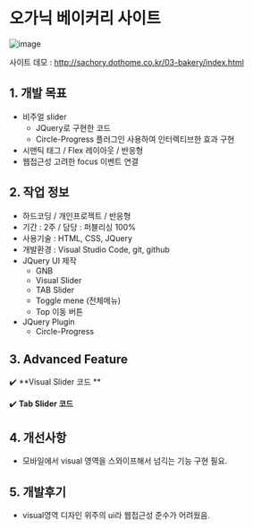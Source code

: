# 오가닉 베이커리 사이트

![image](https://user-images.githubusercontent.com/126562076/224901432-2586da25-d1ec-4d93-bbc0-6bb99fb647ee.png)


사이트 데모 : [<http://sachory.dothome.co.kr/03-bakery/index.html>](http://sachory.dothome.co.kr/03-bakery/index.html)

## 1. 개발 목표
* 비주얼 slider
  * JQuery로 구현한 코드
  * Circle-Progress 플러그인 사용하여 인터렉티브한 효과 구현
* 시맨틱 태그 / Flex 레이아웃 / 반응형
* 웹접근성 고려한 focus 이벤트 연결

 
 

  
  
   
## 2. 작업 정보
* 하드코딩 / 개인프로젝트 / 반응형
* 기간 : 2주 / 담당 : 퍼블리싱 100% 
* 사용기술 : HTML, CSS, JQuery
* 개발환경 : Visual Studio Code, git, github
* JQuery UI 제작
  * GNB 
  * Visual Slider
  * TAB Slider
  * Toggle mene (전체메뉴)
  * Top 이동 버튼
* JQuery Plugin
  * Circle-Progress





## 3. Advanced Feature

:heavy_check_mark: **Visual Slider 코드 **




:heavy_check_mark: **Tab Slider 코드**





## 4. 개선사항
- 모바일에서 visual 영역을 스와이프해서 넘긱는 기능 구현 필요.


## 5. 개발후기
- visual영역 디자인 위주의 ui라 웹접근성 준수가 어려웠음.




